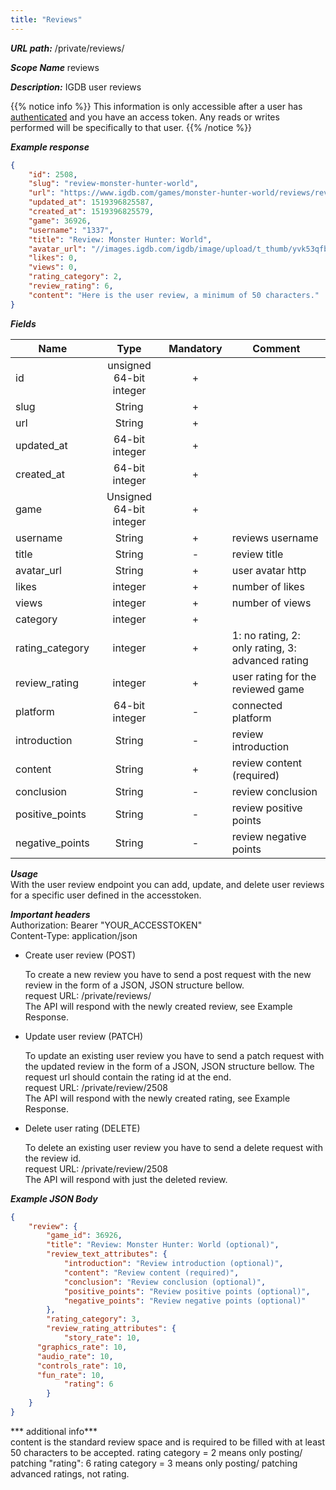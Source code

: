 ```yaml
---
title: "Reviews"
---
```


***URL path:*** /private/reviews/

***Scope Name*** reviews

***Description:*** IGDB user reviews

{{% notice info %}}
This information is only accessible after a user has [authenticated](../authentication) and you have an access token. Any reads or writes performed will be specifically to that user.
{{% /notice %}}

***Example response***
```json
{
    "id": 2508,
    "slug": "review-monster-hunter-world",
    "url": "https://www.igdb.com/games/monster-hunter-world/reviews/review-monster-hunter-world",
    "updated_at": 1519396825587,
    "created_at": 1519396825579,
    "game": 36926,
    "username": "1337",
    "title": "Review: Monster Hunter: World",
    "avatar_url": "//images.igdb.com/igdb/image/upload/t_thumb/yvk53qfbt3vwjz2iwevw.png",
    "likes": 0,
    "views": 0,
    "rating_category": 2,
    "review_rating": 6,
    "content": "Here is the user review, a minimum of 50 characters."
}
```

***Fields***

| Name         | Type                    | Mandatory | Comment |
| ------------ |:-----------------------:|:---------:| ------- |
| id           | unsigned 64-bit integer |     +     ||
| slug         | String                  |     +     ||
| url          | String                  |     +     ||
| updated_at   | 64-bit integer          |     +     ||
| created_at   | 64-bit integer          |     +     ||
| game         | Unsigned 64-bit integer |     +     ||
| username     | String                  |     +     | reviews username |
| title        | String                  |     -     | review title|
| avatar_url   | String                  |     +     | user avatar http |
| likes        | integer                 |     +     | number of likes |
| views        | integer                 |     +     | number of views |
| category     | integer                 |     +     ||
| rating_category | integer              |     +     | 1: no rating, 2: only rating, 3: advanced rating|
| review_rating | integer                |     +     | user rating for the reviewed game |
| platform      | 64-bit integer         |     -     | connected platform |
| introduction  | String                 |     -     | review introduction |
| content       | String                 |     +     | review content (required)|
| conclusion    | String                 |     -     | review conclusion |
| positive_points | String               |     -     | review positive points |
| negative_points | String               |     -     | review negative points |


***Usage***   
With the user review endpoint you can add, update, and delete user reviews for a specific user defined in the accesstoken. 

***Important headers***   
Authorization: Bearer "YOUR_ACCESSTOKEN"  
Content-Type: application/json

* Create user review (POST)

	To create a new review you have to send a post request with the new review in the form of a JSON, JSON structure bellow.  
	request URL: /private/reviews/   
	The API will respond with the newly created review, see Example Response.  

* Update user review (PATCH)

	To update an existing user review you have to send a patch request with the updated review in the form of a JSON, JSON structure bellow. The request url should contain the rating id at the end.   
	request URL: /private/review/2508   
	The API will respond with the newly created rating, see Example Response.  

* Delete user rating (DELETE)

	To delete an existing user review you have to send a delete request with the review id.  
	request URL: /private/review/2508  
	The API will respond with just the deleted review.  

***Example JSON Body***
```json
{
	"review": { 
		"game_id": 36926,
		"title": "Review: Monster Hunter: World (optional)",
		"review_text_attributes": {
			"introduction": "Review introduction (optional)",
			"content": "Review content (required)",
			"conclusion": "Review conclusion (optional)",
			"positive_points": "Review positive points (optional)",
			"negative_points": "Review negative points (optional)"
		},
		"rating_category": 3,
		"review_rating_attributes": {
			"story_rate": 10, 
      "graphics_rate": 10, 
      "audio_rate": 10, 
      "controls_rate": 10, 
      "fun_rate": 10,
			"rating": 6
		}
	}
}
```
*** additional info***  
content is the standard review space and is required to be filled with at least 50 characters to be accepted.
rating category = 2 means only posting/ patching "rating": 6
rating category = 3 means only posting/ patching advanced ratings, not rating.
